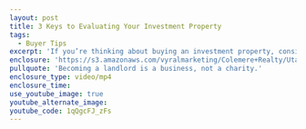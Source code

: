 ```yaml
---
layout: post
title: 3 Keys to Evaluating Your Investment Property
tags:
  - Buyer Tips
excerpt: 'If you’re thinking about buying an investment property, consider these three things before making the jump.'
enclosure: 'https://s3.amazonaws.com/vyralmarketing/Colemere+Realty/Utah+Real+Estate+Part+1+of+Investment+Properties.mp4'
pullquote: 'Becoming a landlord is a business, not a charity.'
enclosure_type: video/mp4
enclosure_time:
use_youtube_image: true
youtube_alternate_image:
youtube_code: 1qQgcFJ_zFs
---
```

